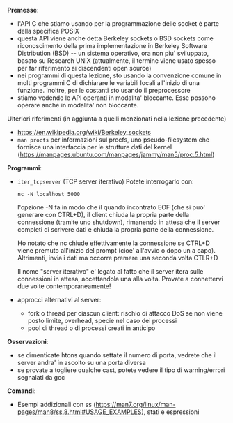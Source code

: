 **Premesse**:
  - l'API C che stiamo usando per la programmazione delle socket è parte della specifica POSIX
  - questa API viene anche detta Berkeley sockets o BSD sockets come riconoscimento della prima
    implementazione in Berkeley Software Distribution (BSD) -- un sistema operativo, ora non piu'
    sviluppato, basato su Research UNIX (attualmente, il termine viene usato spesso per far
    riferimento ai discendenti open source)
  - nei programmi di questa lezione, sto usando la convenzione comune in molti programmi C di
    dichiarare le variabili locali all'inizio di una funzione. Inoltre, per le costanti sto
    usando il preprocessore
  - stiamo vedendo le API operanti in modalita' bloccante. Esse possono operare anche in modalita'
    non bloccante.

Ulteriori riferimenti (in aggiunta a quelli menzionati nella lezione precedente)
  - https://en.wikipedia.org/wiki/Berkeley_sockets
  - `man procfs` per informazioni sul procfs, uno pseudo-filesystem che fornisce una interfaccia
    per le strutture dati del kernel (https://manpages.ubuntu.com/manpages/jammy/man5/proc.5.html)

**Programmi**:
  - `iter_tcpserver` (TCP server iterativo)
    Potete interrogarlo con:

    `nc -N localhost 5000`

    l'opzione -N fa in modo che il quando incontrato EOF (che si puo' generare con CTRL+D), il client chiuda
    la propria parte della connessione (tramite uno shutdown), rimanendo in attesa che il server completi di
    scrivere dati e chiuda la propria parte della connessione.

    Ho notato che nc chiude effettivamente la connessione se CTRL+D viene premuto all'inizio del prompt
    (cioe' all'avvio o dopo un a capo). Altrimenti, invia i dati ma occorre premere una seconda volta CTLR+D

    Il nome "server iterativo" e' legato al fatto che il server itera sulle connessioni in attesa,
    accettandola una alla volta. Provate a connettervi due volte contemporaneamente!

  - approcci alternativi al server:
      - fork o thread per ciascun client: rischio di attacco DoS se non viene posto limite, overhead, specie nel caso dei processi
      - pool di thread o di processi creati in anticipo

**Osservazioni**:
  - se dimenticate htons quando settate il numero di porta, vedrete che il server andra' in
    ascolto su una porta diversa
  - se provate a togliere qualche cast, potete vedere il tipo di warning/errori segnalati da gcc


**Comandi**:
  - Esempi addizionali con ss (https://man7.org/linux/man-pages/man8/ss.8.html#USAGE_EXAMPLES), stati e espressioni